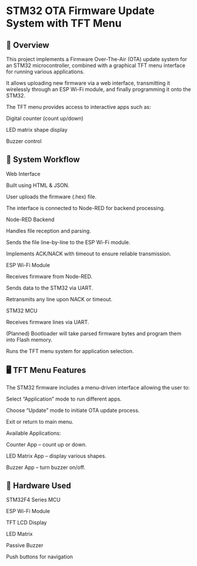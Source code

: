 # STM32 OTA Firmware Update System with TFT Menu

📌 Overview
-----------------------------------------------------------------------------------------------------------------------------
This project implements a Firmware Over-The-Air (OTA) update system for an STM32 microcontroller, combined with a graphical TFT menu interface for running various applications.

It allows uploading new firmware via a web interface, transmitting it wirelessly through an ESP Wi-Fi module, and finally programming it onto the STM32.

The TFT menu provides access to interactive apps such as:

Digital counter (count up/down)

LED matrix shape display

Buzzer control

🚀 System Workflow
-----------------------------------------------------------------------------------------------------------------------------
Web Interface

Built using HTML & JSON.

User uploads the firmware (.hex) file.

The interface is connected to Node-RED for backend processing.

Node-RED Backend

Handles file reception and parsing.

Sends the file line-by-line to the ESP Wi-Fi module.

Implements ACK/NACK with timeout to ensure reliable transmission.

ESP Wi-Fi Module

Receives firmware from Node-RED.

Sends data to the STM32 via UART.

Retransmits any line upon NACK or timeout.

STM32 MCU

Receives firmware lines via UART.

(Planned) Bootloader will take parsed firmware bytes and program them into Flash memory.

Runs the TFT menu system for application selection.

🖥️ TFT Menu Features
-----------------------------------------------------------------------------------------------------------------------------

The STM32 firmware includes a menu-driven interface allowing the user to:

Select “Application” mode to run different apps.

Choose “Update” mode to initiate OTA update process.

Exit or return to main menu.

Available Applications:

Counter App – count up or down.

LED Matrix App – display various shapes.

Buzzer App – turn buzzer on/off.

🔧 Hardware Used
-----------------------------------------------------------------------------------------------------------------------------

STM32F4 Series MCU

ESP Wi-Fi Module

TFT LCD Display

LED Matrix

Passive Buzzer

Push buttons for navigation
